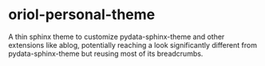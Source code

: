 # oriol-personal-theme

A thin sphinx theme to customize pydata-sphinx-theme
and other extensions like ablog, potentially reaching a
look significantly different from pydata-sphinx-theme
but reusing most of its breadcrumbs.
